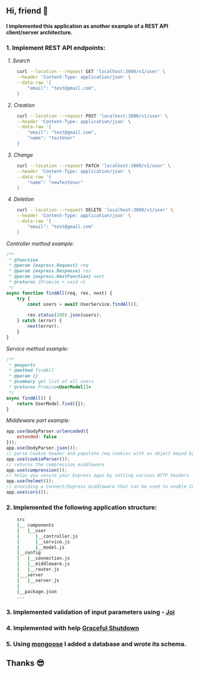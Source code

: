 ## Hi, friend :wave:

#### I implemented this application as another example of a REST API client/server architecture.

### **1. Implement REST API endpoints:**

​
_1. Search_
​
```bash
    curl --location --request GET 'localhost:3000/v1/user' \
    --header 'Content-Type: application/json' \
    --data-raw '{
        "email": "test@gmail.com",
    }
```
​
_2. Creation_
​
```bash
    curl --location --request POST 'localhost:3000/v1/user' \
    --header 'Content-Type: application/json' \
    --data-raw '{
        "email": "test@gmail.com",
        "name": "testUser"
    }
```
​
_3. Change_
​
```bash
    curl --location --request PATCH 'localhost:3000/v1/user' \
    --header 'Content-Type: application/json' \
    --data-raw '{
        "name": "newTestUser"
    }
```
​
_4. Deletion_
​
```bash
    curl --location --request DELETE 'localhost:3000/v1/user' \
    --header 'Content-Type: application/json' \
    --data-raw '{
        "email": "test@gmail.com"
    }
```
_Controller method example:_
​
```javascript
/**
 * @function
 * @param {express.Request} req
 * @param {express.Response} res
 * @param {express.NextFunction} next
 * @returns {Promise < void >}
 */
async function findAll(req, res, next) {
    try {
        const users = await UserService.findAll();
​
        res.status(200).json(users);
    } catch (error) {
        next(error);
    }
}
```
_Service method example:_
​
```javascript
/**
 * @exports
 * @method findAll
 * @param {}
 * @summary get list of all users
 * @returns Promise<UserModel[]>
 */
async findAll() {
    return UserModel.find({});
}
```
_Middleware part example:_
​
```javascript
app.use(bodyParser.urlencoded({
    extended: false
}));
app.use(bodyParser.json());
// parse Cookie header and populate req.cookies with an object keyed by the cookie names.
app.use(cookieParser());
// returns the compression middleware
app.use(compression());
// helps you secure your Express apps by setting various HTTP headers
app.use(helmet());
// providing a Connect/Express middleware that can be used to enable CORS with various options
app.use(cors());
```
### **2. Implemented the following application structure:**
```bash
    src
    |__ components
    |   |__user
    |      |__controller.js
    |      |__service.js
    |      |__model.js
    |__config
    |   |__connection.js
    |   |__middleware.js
    |   |__router.js
    |___server
    |   |__server.js
    |
    |__package.json
    ...
```
### **3. Implemented validation of input parameters using - [Joi](https://joi.dev/api/)**

### **4. Implemented with help [Graceful Shutdown](https://www.npmjs.com/package/http-graceful-shutdown)**

### **5. Using [mongoose](https://cloud.mongodb.com/) I added a database and wrote its schema.**

## Thanks :sunglasses: